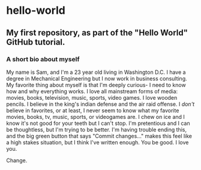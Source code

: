 # hello-world
## My first repository, as part of the "Hello World" GitHub tutorial.
### A short bio about myself
My name is Sam, and I'm a 23 year old living in Washington D.C. I have a degree in Mechanical Engineering but I now work in business consulting. My favorite thing about myself is that I'm deeply curious- I need to know how and why everything works. I love all mainstream forms of media: movies, books, television, music, sports, video games. I love wooden pencils. I believe in the king's indian defense and the air raid offense. I *don't* believe in favorites, or at least, I never seem to know what my favorite movies, books, tv, music, sports, or videogames are. I chew on ice and I know it's not good for your teeth but I can't stop. I'm pretentious and I can be thoughtless, but I'm trying to be better. I'm having trouble ending this, and the big green button that says "Commit changes..." makes this feel like a high stakes situation, but I think I've written enough.
You be good. I love you. 

Change.

